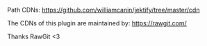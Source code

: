 Path CDNs: https://github.com/williamcanin/jektify/tree/master/cdn


The CDNs of this plugin are maintained by: https://rawgit.com/

Thanks RawGit <3
